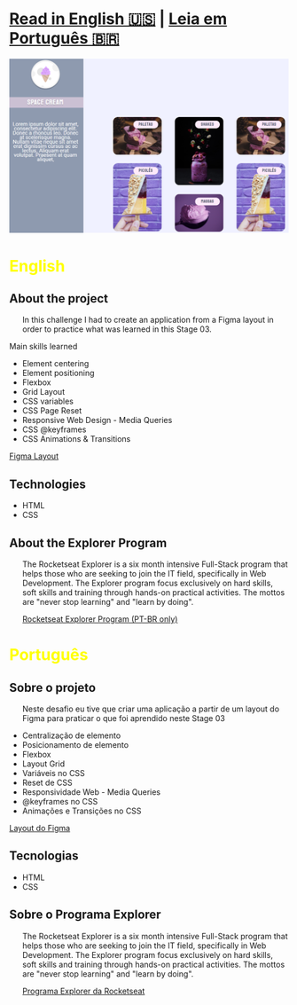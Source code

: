 <h1><a href="#eng">Read in English 🇺🇸</a> | <a href="#pt-br">Leia em Português 🇧🇷</a></h1>

<img src="./images/stage03-grid-snapshot.png" alt="Project Snapshot">

<h1 id="eng" style="color: yellow">English</h1>

<h2 id="about">About the project</h2>

<ul>
  <p>In this challenge I had to create an application from a Figma layout in order to practice what was learned in this Stage 03.</p>  
</ul>
<p>Main skills learned</p>
<ul>
  <li>Element centering</li>
  <li>Element positioning</li>
  <li>Flexbox</li>
  <li>Grid Layout</li>
  <li>CSS variables</li>
  <li>CSS Page Reset</li>
  <li>Responsive Web Design - Media Queries</li>
  <li>CSS @keyframes</li>
  <li>CSS Animations & Transitions</li>
</ul>

<a href="https://www.figma.com/file/wnFkuUWGII9MIpNkYxZ1E1/Explorer---Stage-03---Grid-com-anima%C3%A7%C3%B5es" target="_blank">Figma Layout</a>

<h2 id="tech">Technologies</h2>

<ul>
  <li>HTML</li>
  <li>CSS</li>
</ul>

<h2 id="explorer-program">About the Explorer Program</h2>
<ul>
  <p>The Rocketseat Explorer is a six month intensive Full-Stack program that helps those who are seeking to join the IT field, specifically in Web Development. The Explorer program focus exclusively on hard skills, soft skills and training through hands-on practical activities. The mottos are "never stop learning" and "learn by doing".</p>  
  <a href="https://www.rocketseat.com.br/explorer" target="_blank">Rocketseat Explorer Program (PT-BR only)</a>
</ul>

<h1 id="pt-br" style="color: yellow">Português</h1>

<h2 id="about-pt">Sobre o projeto</h2>

<ul>
  <p>Neste desafio eu tive que criar uma aplicação a partir de um layout do Figma para praticar o que foi aprendido neste Stage 03</p>  
</ul>
<ul>
  <li>Centralização de elemento</li>
  <li>Posicionamento de elemento</li>
  <li>Flexbox</li>
  <li>Layout Grid</li>
  <li>Variáveis no CSS</li>
  <li>Reset de CSS</li>
  <li>Responsividade Web - Media Queries</li>
  <li>@keyframes no CSS</li>
  <li>Animações e Transições no CSS</li>
</ul>
<a href="https://www.figma.com/file/wnFkuUWGII9MIpNkYxZ1E1/Explorer---Stage-03---Grid-com-anima%C3%A7%C3%B5es" target="_blank">Layout do Figma</a>

<h2 id="tech-pt">Tecnologias</h2>

<ul>
  <li>HTML</li>
  <li>CSS</li>
</ul>

<h2 id="explorer-program-pt">Sobre o Programa Explorer</h2>
<ul>
  <p>The Rocketseat Explorer is a six month intensive Full-Stack program that helps those who are seeking to join the IT field, specifically in Web Development. The Explorer program focus exclusively on hard skills, soft skills and training through hands-on practical activities. The mottos are "never stop learning" and "learn by doing".</p>
  <a href="https://www.rocketseat.com.br/explorer" target="_blank">Programa Explorer da Rocketseat</a>
</ul>
